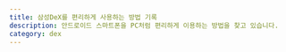 ```yaml
---
title: 삼성DeX를 편리하게 사용하는 방법 기록 
description: 안드로이드 스마트폰을 PC처럼 편리하게 이용하는 방법을 찾고 있습니다. 
category: dex
---
```


